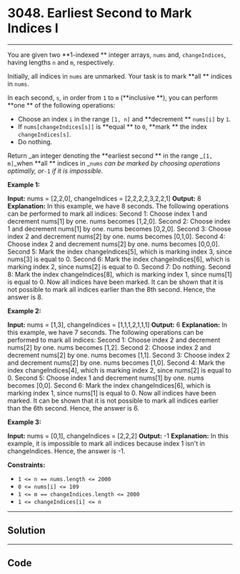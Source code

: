# 3048. Earliest Second to Mark Indices I

---

You are given two **1-indexed ** integer arrays, `nums` and, `changeIndices`, having lengths `n` and `m`, respectively.

Initially, all indices in `nums` are unmarked. Your task is to mark **all ** indices in `nums`.

In each second, `s`, in order from `1` to `m` (**inclusive **), you can perform **one ** of the following operations:

  * Choose an index `i` in the range `[1, n]` and **decrement ** `nums[i]` by `1`.
  * If `nums[changeIndices[s]]` is **equal ** to `0`, **mark ** the index `changeIndices[s]`.
  * Do nothing.



Return _an integer denoting the **earliest second ** in the range _`[1, m]`_when **all ** indices in _`nums` _can be marked by choosing operations optimally, or_`-1` _if it is impossible._

 

**Example 1:**


**Input:** nums = [2,2,0], changeIndices = [2,2,2,2,3,2,2,1]
**Output:** 8
**Explanation:** In this example, we have 8 seconds. The following operations can be performed to mark all indices:
Second 1: Choose index 1 and decrement nums[1] by one. nums becomes [1,2,0].
Second 2: Choose index 1 and decrement nums[1] by one. nums becomes [0,2,0].
Second 3: Choose index 2 and decrement nums[2] by one. nums becomes [0,1,0].
Second 4: Choose index 2 and decrement nums[2] by one. nums becomes [0,0,0].
Second 5: Mark the index changeIndices[5], which is marking index 3, since nums[3] is equal to 0.
Second 6: Mark the index changeIndices[6], which is marking index 2, since nums[2] is equal to 0.
Second 7: Do nothing.
Second 8: Mark the index changeIndices[8], which is marking index 1, since nums[1] is equal to 0.
Now all indices have been marked.
It can be shown that it is not possible to mark all indices earlier than the 8th second.
Hence, the answer is 8.


**Example 2:**


**Input:** nums = [1,3], changeIndices = [1,1,1,2,1,1,1]
**Output:** 6
**Explanation:** In this example, we have 7 seconds. The following operations can be performed to mark all indices:
Second 1: Choose index 2 and decrement nums[2] by one. nums becomes [1,2].
Second 2: Choose index 2 and decrement nums[2] by one. nums becomes [1,1].
Second 3: Choose index 2 and decrement nums[2] by one. nums becomes [1,0].
Second 4: Mark the index changeIndices[4], which is marking index 2, since nums[2] is equal to 0.
Second 5: Choose index 1 and decrement nums[1] by one. nums becomes [0,0].
Second 6: Mark the index changeIndices[6], which is marking index 1, since nums[1] is equal to 0.
Now all indices have been marked.
It can be shown that it is not possible to mark all indices earlier than the 6th second.
Hence, the answer is 6.


**Example 3:**


**Input:** nums = [0,1], changeIndices = [2,2,2]
**Output:** -1
**Explanation:** In this example, it is impossible to mark all indices because index 1 isn't in changeIndices.
Hence, the answer is -1.


 

**Constraints:**

  * `1 <= n == nums.length <= 2000`
  * `0 <= nums[i] <= 109`
  * `1 <= m == changeIndices.length <= 2000`
  * `1 <= changeIndices[i] <= n`

---

## Solution



---

## Code
```python


```